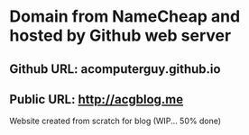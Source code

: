 # Domain from NameCheap and hosted by Github web server
## Github URL: acomputerguy.github.io
## Public URL: http://acgblog.me
Website created from scratch for blog
(WIP... 50% done)
